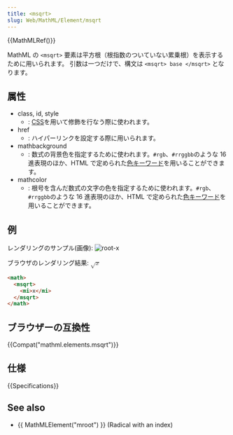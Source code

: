 ```yaml
---
title: <msqrt>
slug: Web/MathML/Element/msqrt
---
```


{{MathMLRef()}}

MathML の `<msqrt>` 要素は平方根（根指数のついていない累乗根）を表示するために用いられます。 引数は一つだけで、構文は `<msqrt> base </msqrt>` となります。

## 属性

- class, id, style
  - : [CSS](/ja/docs/CSS)を用いて修飾を行なう際に使われます。
- href
  - : ハイパーリンクを設定する際に用いられます。
- mathbackground
  - : 数式の背景色を指定するために使われます。`#rgb`、`#rrggbb`のような 16 進表現のほか、HTML で定められた[色キーワード](/ja/docs/Web/CSS/named-color)を用いることができます。
- mathcolor
  - : 根号を含んだ数式の文字の色を指定するために使われます。`#rgb`、`#rrggbb`のような 16 進表現のほか、HTML で定められた[色キーワード](/ja/docs/Web/CSS/named-color)を用いることができます。

## 例

レンダリングのサンプル(画像): ![root-x](msqrt.png)

ブラウザのレンダリング結果: <math><msqrt><mi>x</mi></msqrt></math>

```html
<math>
  <msqrt>
    <mi>x</mi>
  </msqrt>
</math>
```

## ブラウザーの互換性

{{Compat("mathml.elements.msqrt")}}

## 仕様

{{Specifications}}

## See also

- {{ MathMLElement("mroot") }} (Radical with an index)
